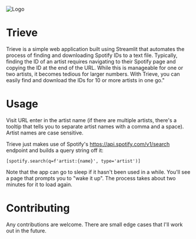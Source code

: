 ![Logo]()

# Trieve
Trieve is a simple web application built using Streamlit that automates the process of finding and downloading Spotify IDs to a text file. Typically, finding the ID of an artist requires navigating to their Spotify page and copying the ID at the end of the URL. While this is manageable for one or two artists, it becomes tedious for larger numbers. With Trieve, you can easily find and download the IDs for 10 or more artists in one go."

# Usage
Visit URL enter in the artist name (if there are multiple artists, there's a tooltip that tells you to separate artist names with a comma and a space). Artist names are case sensitive.

Trieve just makes use of Spotify's https://api.spotify.com/v1/search endpoint and builds a query string off it:
```
[spotify.search(q=f'artist:{name}', type='artist')]
```

Note that the app can go to sleep if it hasn't been used in a while. You'll see a page that prompts you to "wake it up". The process takes about two minutes for it to load again.

# Contributing
Any contributions are welcome. There are small edge cases that I'll work out in the future.
